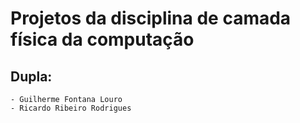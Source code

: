 # Projetos da disciplina de camada física da computação
## Dupla:
    - Guilherme Fontana Louro
    - Ricardo Ribeiro Rodrigues
